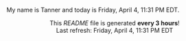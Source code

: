 My name is Tanner and today is Friday, April 4, 11:31 PM EDT.

<p align="center">This <i>README</i> file is generated <b>every 3 hours</b>!</br>Last refresh: Friday, April 4, 11:31 PM EDT<br /></p>
